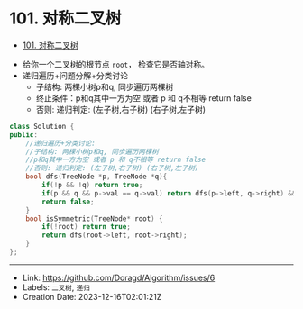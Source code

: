 # 101. 对称二叉树

* [101. 对称二叉树](https://leetcode-cn.com/problems/symmetric-tree/)
- 给你一个二叉树的根节点 `root`， 检查它是否轴对称。
- 递归遍历+问题分解+分类讨论
    - 子结构: 两棵小树p和q, 同步遍历两棵树
    - 终止条件：p和q其中一方为空 或者 p 和 q不相等 return false
    - 否则: 递归判定: (左子树,右子树) (右子树,左子树)
```C++
class Solution {
public:
    //递归遍历+分类讨论:
    //子结构: 两棵小树p和q, 同步遍历两棵树
    //p和q其中一方为空 或者 p 和 q不相等 return false
    //否则: 递归判定: (左子树,右子树) (右子树,左子树)
    bool dfs(TreeNode *p, TreeNode *q){
        if(!p && !q) return true;
        if(p && q && p->val == q->val) return dfs(p->left, q->right) && dfs(p->right, q->left);
        return false;
    }
    bool isSymmetric(TreeNode* root) {
        if(!root) return true;
        return dfs(root->left, root->right);
    }
};
```

---

* Link: https://github.com/Doragd/Algorithm/issues/6
* Labels: `二叉树`, `递归`
* Creation Date: 2023-12-16T02:01:21Z
